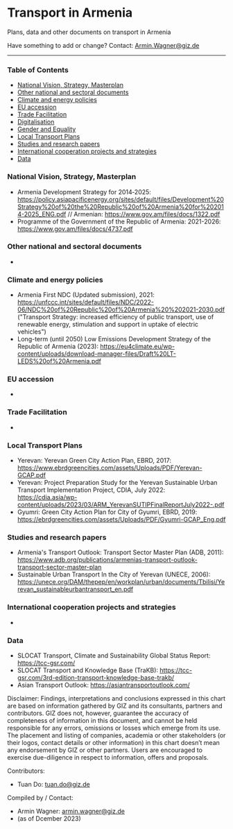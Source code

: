 # Transport in Armenia
Plans, data and other documents on transport in Armenia

Have something to add or change? Contact: Armin.Wagner@giz.de

------------------------------

### Table of Contents

- [National Vision, Strategy, Masterplan](#National-Vision-Strategy-Masterplan)
- [Other national and sectoral documents](#other-national-sectoral-documents) 
- [Climate and energy policies](#climate-energy-policies) 
- [EU accession](#eu-accession)
- [Trade Facilitation](#trade-facilitation)
- [Digitalisation](#digitalisation)
- [Gender and Equality](#gender)
- [Local Transport Plans](#local-transport-plans) 
- [Studies and research papers](#studies-research) 
- [International cooperation projects and strategies](#International-cooperation) 
- [Data](#data) 

  
### National Vision, Strategy, Masterplan <a name="national-vision-strategy-masterplan"></a> 

- Armenia Development Strategy for 2014‐2025: https://policy.asiapacificenergy.org/sites/default/files/Development%20Strategy%20of%20the%20Republic%20of%20Armenia%20for%202014-2025_ENG.pdf // Armenian: https://www.gov.am/files/docs/1322.pdf
- Programme of the Government of the Republic of Armenia: 2021-2026: https://www.gov.am/files/docs/4737.pdf

### Other national and sectoral documents <a name="other-national-sectoral-documents"></a> 

-

### Climate and energy policies <a name="climate-energy-policies"></a> 

- Armenia First NDC (Updated submission), 2021: https://unfccc.int/sites/default/files/NDC/2022-06/NDC%20of%20Republic%20of%20Armenia%20%202021-2030.pdf ("Transport Strategy: increased efficiency of public transport, use of renewable energy, stimulation and support in uptake of electric vehicles") 
- Long-term (until 2050) Low Emissions Development Strategy of the Republic of Armenia (2023): https://eu4climate.eu/wp-content/uploads/download-manager-files/Draft%20LT-LEDS%20of%20Armenia.pdf

### EU accession <a name="eu-accession"></a> 

- 

### Trade Facilitation <a name="trade-facilitation"></a> 


- 

### Local Transport Plans <a name="local-transport-plans"></a>  

- Yerevan: Yerevan Green City Action Plan, EBRD, 2017: https://www.ebrdgreencities.com/assets/Uploads/PDF/Yerevan-GCAP.pdf
- Yerevan: Project Preparation Study for the Yerevan Sustainable Urban Transport Implementation Project, CDIA, July 2022: https://cdia.asia/wp-content/uploads/2023/03/ARM_YerevanSUTIPFinalReportJuly2022-.pdf
- Gyumri: Green City Action Plan for City of Gyumri, EBRD, 2019: https://ebrdgreencities.com/assets/Uploads/PDF/Gyumri-GCAP_Eng.pdf


### Studies and research papers <a name="studies-research"></a> 

- Armenia's Transport Outlook: Transport Sector Master Plan (ADB, 2011): https://www.adb.org/publications/armenias-transport-outlook-transport-sector-master-plan
- Sustainable Urban Transport In the City of Yerevan (UNECE, 2006): https://unece.org/DAM/thepep/en/workplan/urban/documents/Tbilisi/Yerevan_sustainableurbantransport_en.pdf

### International cooperation projects and strategies <a name="international-cooperation"></a> 

- 

### Data <a name="data"></a>

- SLOCAT Transport, Climate and Sustainability Global Status Report: https://tcc-gsr.com/ 
- SLOCAT Transport and Knowledge Base (TraKB):  https://tcc-gsr.com/3rd-edition-transport-knowledge-base-trakb/ 
- Asian Transport Outlook: https://asiantransportoutlook.com/ 



Disclaimer: Findings, interpretations and conclusions expressed in this chart are based on information gathered by GIZ and its consultants, partners and contributors. GIZ does not, however, guarantee the accuracy of completeness of information in this document, and cannot be held responsible for any errors, omissions or losses which emerge from its use. The placement and listing of companies, academia or other stakeholders (or their logos, contact details or other information) in this chart doesn’t mean any endorsement by GIZ or other partners. Users are encouraged to exercise due-diligence in respect to information, offers and proposals.


Contributors:
- Tuan Do: tuan.do@giz.de


Compiled by / Contact:
- Armin Wagner: armin.wagner@giz.de
- (as of Dcember 2023)
